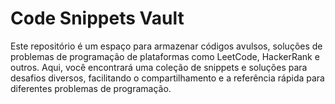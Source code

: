 # Code Snippets Vault

Este repositório é um espaço para armazenar códigos avulsos, soluções de problemas de programação de plataformas como LeetCode, HackerRank e outros. Aqui, você encontrará uma coleção de snippets e soluções para desafios diversos, facilitando o compartilhamento e a referência rápida para diferentes problemas de programação.